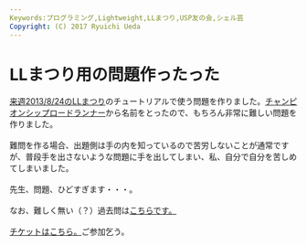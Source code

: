 ```yaml
---
Keywords:プログラミング,Lightweight,LLまつり,USP友の会,シェル芸
Copyright: (C) 2017 Ryuichi Ueda
---
```


# <!--:ja-->LLまつり用の問題作ったった<!--:-->
<!--:ja--><a target="_blank" href="http://ll.jus.or.jp/2013/program.html#shell">来週2013/8/24のLLまつり</a>のチュートリアルで使う問題を作りました。<a target="_blank" href="http://ja.wikipedia.org/wiki/%E3%83%81%E3%83%A3%E3%83%B3%E3%83%94%E3%82%AA%E3%83%B3%E3%82%B7%E3%83%83%E3%83%97%E3%83%AD%E3%83%BC%E3%83%89%E3%83%A9%E3%83%B3%E3%83%8A%E3%83%BC">チャンピオンシップロードランナー</a>から名前をとったので、もちろん非常に難しい問題を作りました。<br />
<br />
難問を作る場合、出題側は手の内を知っているので苦労しないことが通常ですが、普段手を出さないような問題に手を出してしまい、私、自分で自分を苦しめてしまいました。<br />
<br />
先生、問題、ひどすぎます・・・。<br />
<br />
なお、難しく無い（？）過去問は<a target="_blank" href="http://blog.ueda.asia/?page_id=684">こちらです。</a><br />
<br />
<a href="http://ll.jus.or.jp/2013/ticket.html" target="_blank">チケットはこちら。</a>ご参加乞う。<!--:-->
